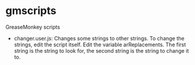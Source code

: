 # gmscripts
GreaseMonkey scripts

* changer.user.js: Changes some strings to other strings. To change the strings, edit the script itself. 
Edit the variable arReplacements. The first string is the string to look for, the second string is the string
to change it to. 

